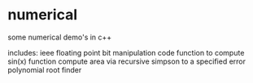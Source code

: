 numerical
=========

some numerical demo's in c++

includes: 
  ieee floating point bit manipulation code
  function to compute sin(x)
  function compute area via recursive simpson to a specified error
  polynomial root finder
